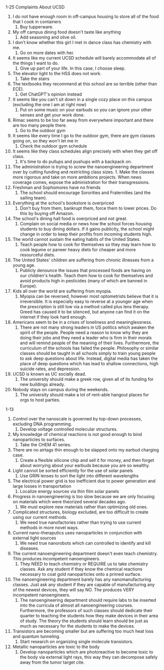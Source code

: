 1-25 Complaints About UCSD
1. I do not have enough room in off-campus housing to store all of the food that I cook in containers
	1. Buy tupperware.
2. My off campus dining food doesn't taste like anything
	1. Add seasoning and olive oil.
3. I don't know whether this girl I met in dance class has chemistry with me.
	1. Go on more dates with her.
4. It seems like my current UCSD schedule will barely accommodate all of the things I want to do.
	1. Give up part of your life. In this case, I choose sleep.
5. The elevator light to the HSS does not work.
	1. Take the stairs
6. The textbooks they recommend at this school are so terrible (other than ECE).
	1. Get ChatGPT's opinion instead
7. It seems like you can't sit down in a single cozy place on this campus (excluding the one I am at right now)
	1. Put on some music on your earbuds so you can ignore your other senses and get your work done.
8. Rimac seems to be too far away from everywhere important and there are too many people there.
	1. Go to the outdoor gym
9. It seems like every time I go to the outdoor gym, there are gym classes going on, so they won't let me in
	1. Check the outdoor gym schedule
10. It seems like they class schedules align precisely with when they get off class.
	1. It's time to do pullups and pushups with a backpack on.
11.  The administration is trying to screw the nanoengineering department over by cutting funding and restricting class sizes.
	1. Make the classes more rigorous and take on more ambitions projects. When news coverage comes, expose the administration for their transgressions.
12. Freshman and Sophomores have no friends
	1. The school should encourage Sororities and Fraternities (and the sailing team).
14. Everything at the school's bookstore is overpriced
	1. Don't buy from them, bankrupt them, force them to lower prices. Do this by buying off Amazon.
15. The school's dining hall food is overpriced and not great. 
	1. Complain on social media or news how the school forces housing students to buy dining dollars. If it gains publicity, the school might change in order to keep their profits from incoming students high.
16. The world cannot sustain the eating habits of the United States.
	1. Teach people how to cook for themselves so they may learn how to cook legume or paneer heavy diets for cheaper and more resourceful diets.
17. The United States' children are suffering from chronic illnesses from a young age.
	1. Publicly denounce the issues that processed foods are having on our children's health. Teach them how to cook for themselves and avoid products high in pesticides (many of which are banned in Europe).
18. Kids all over the world are suffering from myopia.
	1. Myopia can be reversed, however most optometrists believe that it is irreversible. It is especially easy to reverse at a younger age when the prescription is still low via a method called plus lens therapy. Greed has caused it to be silenced, but anyone can find it on the internet if they look hard enough.
19. Americans seem to be in a crises of loneliness and meaninglessness.
	1. There are not many strong leaders in US politics which awaken the spirit of the people. People need a reason to know why they are doing their jobs and they need a leader who is firm in their morals and will remind people of the meaning of their lives. Furthermore, the curriculum of the schools has failed the people. Philosophy or similar classes should be taught in all schools simply to train young people to ask deep questions about life. Instead, digital media has taken the place of deep questions which has lead to shallow connections, high suicide rates, and depression.
20. UCSD is known as UC socially dead. 
	1. The university should make a greek row, given all of its funding for new buildings already.
21. Nobody stays on campus during the weekends. 
	1. The university should make a lot of rent-able hangout places for orgs to host parties.

1-13
1. Control over the nanoscale is governed by top-down processes, excluding DNA programming.
	1. Develop voltage controlled molecular structures.
2. My knowledge of chemical reactions is not good enough to bind nanoparticles to surfaces.
	1. Take the CHEM 41 series.
3. There are no airtags thin enough to be slapped onto my earbud charging case. 
	1. Create a flexible silicone chip and sell it for money, and then forget about worrying about your earbuds because you are so wealthy.
4. Light cannot be sorted efficiently for the use of solar panels
	1. Use GRIN lenses to sort the light into different wavelengths
5. The electrical power grid is too inefficient due to power generation and large losses in transportation
	1. Localize energy sources via thin film solar panels
6. Progress in nanoengineering is too slow because we are only focusing on materials which were theorized several decades ago.
	1. We must explore new materials rather than optimizing old ones.
7. Complicated structures, biology excluded, are too difficult to create using our current methods.
	1. We need true nanofactories rather than trying to use current methods in more novel ways.
8. Current nano-theraputics uses nanoparticles in conjunction with external light sources
	1. We need true nanorobots which can controlled to identify and kill diseases.
9. The current nanoengineering department doesn't even teach chemistry. This produces incompetent nanoengineers.
	1. They NEED to teach chemistry or REQUIRE us to take chemistry classes. Ask any student if they know the chemical reactions necessary to coat gold nanoparticles onto a primed surface.
10. The nanoengineering department barely has any nanomanufacturing classes. Just ask any student if they are capable of manufacturing any of the newest devices, they will say NO. The produces VERY incompetent nanoengineers.
	1. The nanoengineering department should require labs to be inserted into the curricula of almost all nanoengineering courses. Furthermore, the professors of such classes should dedicate their quarter to teaching the students how they make devices in their area of study. The theory the students should learn should be just as much as necessary for the students to make the devices.
11. Transistors are becoming smaller but are suffering too much heat loss and quantum tunneling.
	1. Start research on organizing single molecule transistors.
12. Metallic nanoparticles are toxic to the body
	1. Develop nanoparticles which are photoreactive to become toxic to the body via external light rays, this way they can decompose safely away from the tumor target cite.